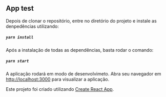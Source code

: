 ## App test

Depois de clonar o repositório, entre no diretório do projeto e instale as denpedências utilizando:

##### `yarn install`

Após a instalação de todas as dependências, basta rodar o comando:

##### `yarn start`

A aplicação rodará em modo de desenvolvimeto.
Abra seu navegador em [http://localhost:3000](http://localhost:3000) para visualizar a aplicação.


Este projeto foi criado utilizando [Create React App](https://github.com/facebook/create-react-app).
